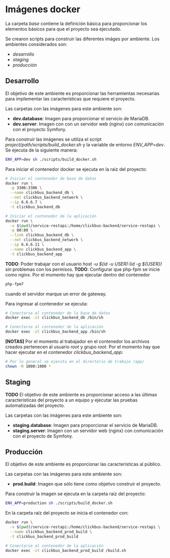 # Imágenes docker
La carpeta *base* contiene la definición básica para proporcionar los elementos básicos para que el proyecto sea ejecutado.

Se crearon scripts para construir las diferentes imáges por ambiente. Los ambientes considerados son:
* *desarrollo*
* *staging*
* *producción*

## Desarrollo
El objetivo de este ambiente es proporcionar las herramientas necesarias para implementar las características que requiere el proyecto.

Las carpetas con las imágenes para este ambiente son:
* **dev.database**: Imagen para proporcionar el servicio de MariaDB.
* **dev.server**: Imagen con con un servidor web (nginx) con comunicación con el proyecto Symfony.

Para construir las imágenes se utiliza el script *project/path/scripts/build_docker.sh* y la variable de entorno *ENV_APP=dev*. Se ejecuta de la siguiente manera:
```bash
ENV_APP=dev sh ./scripts/build_docker.sh
```

Para iniciar el contenedor docker se ejecuta en la raíz del proyecto:
```bash
# Iniciar el contenedor de base de datos
docker run \
  -p 3306:3306 \
  --name clickbus_backend_db \
  --net clickbus_backend_network \
  --ip 6.6.6.7 \
  -t clickbus_backend_db

# Iniciar el contenedor de la aplicación
docker run \
  -v $(pwd)/service-restapi:/home/clickbus-backend/service-restapi \
  -p 80:80 \
  --link clickbus_backend_db \
  --net clickbus_backend_network \
  --ip 6.6.6.11 \
  --name clickbus_backend_app \
  -t clickbus_backend_app
```
**TODO**: Poder trabajar con el usuario host *-u $(id -u ${USER}):$(id -g ${USER})* sin problemas con los permisos.
**TODO**: Configurar que php-fpm se inicie como nginx. Por el momento hay que ejecutar dentro del contenedor
```sh
php-fpm7
```
cuando el servidor marque un error de gateway.

Para ingresar al contenedor se ejecuta:
```bash
# Conectarse al contenedor de la base de datos
docker exec -it clickbus_backend_db /bin/sh

# Conectarse al contenedor de la aplicación
docker exec -it clickbus_backend_app /bin/sh
```

**[NOTAS]**
Por el momento al trabajador en el contenedor los archivos creados pertenecen al usuario *root* y grupo *root*. Por el momento hay que hacer ejecutar en el contenedor *clickbus_backend_app*:
```bash
# Por lo general se ejecuta en el directorio de trabajo /app/
chown -R 1000:1000 *
```

## Staging
**TODO**
El objetivo de este ambiente es proporcionar acceso a las últimas características del proyecto a un equipo y ejecutar las pruebas automatizadas del proyecto.

Las carpetas con las imágenes para este ambiente son:
* **staging.database**: Imagen para proporcionar el servicio de MariaDB.
* **staging.server**: Imagen con un servidor web (nginx) con comunicación con el proyecto de Symfony.

## Producción
El objetivo de este ambiente es proporcionar las características al público.

Las carpetas con las imágenes para este ambiente son:
* **prod.build**: Imagen que sólo tiene como objetivo construir el proyecto.

Para construir la imagen se ejecuta en la carpeta raíz del proyecto:
```sh
ENV_APP=production sh ./scripts/build_docker.sh
```

En la carpeta raíz del proyecto se inicia el contenedor con:
```bash
docker run \
  -v $(pwd)/service-restapi:/home/clickbus-backend/service-restapi \
  --name clickbus_backend_prod_build \
  -t clickbus_backend_prod_build
```

```bash
# Conectarse al contenedor de la aplicación
docker exec -it clickbus_backend_prod_build /build.sh
```

